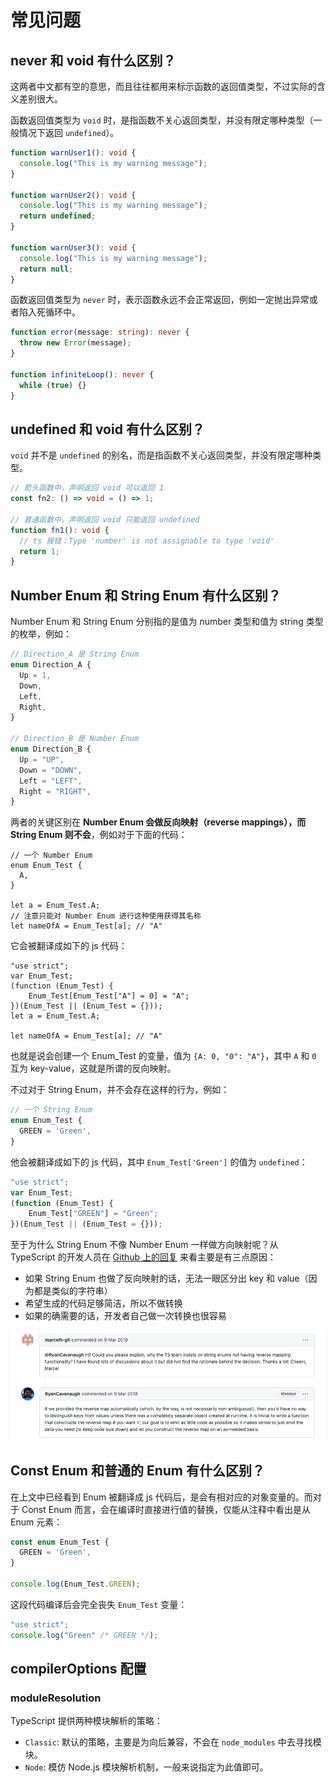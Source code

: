 # 常见问题

## never 和 void 有什么区别？

这两者中文都有空的意思，而且往往都用来标示函数的返回值类型，不过实际的含义差别很大。

函数返回值类型为 `void` 时，是指函数不关心返回类型，并没有限定哪种类型（一般情况下返回 `undefined`）。

```ts
function warnUser1(): void {
  console.log("This is my warning message");
}

function warnUser2(): void {
  console.log("This is my warning message");
  return undefined;
}

function warnUser3(): void {
  console.log("This is my warning message");
  return null;
}
```

函数返回值类型为 `never` 时，表示函数永远不会正常返回，例如一定抛出异常或者陷入死循环中。

```ts
function error(message: string): never {
  throw new Error(message);
}

function infiniteLoop(): never {
  while (true) {}
}

```

## undefined 和 void 有什么区别？

`void` 并不是 `undefined` 的别名，而是指函数不关心返回类型，并没有限定哪种类型。

``` ts
// 箭头函数中，声明返回 void 可以返回 1
const fn2: () => void = () => 1;

// 普通函数中，声明返回 void 只能返回 undefined
function fn1(): void {
  // ts 报错：Type 'number' is not assignable to type 'void'
  return 1;
}
```

## Number Enum 和 String Enum 有什么区别？

Number Enum 和 String Enum 分别指的是值为 number 类型和值为 string 类型的枚举，例如：

```ts
// Direction_A 是 String Enum
enum Direction_A {
  Up = 1,
  Down,
  Left,
  Right,
}

// Direction_B 是 Number Enum
enum Direction_B {
  Up = "UP",
  Down = "DOWN",
  Left = "LEFT",
  Right = "RIGHT",
}
```

两者的关键区别在 **Number Enum 会做反向映射（reverse mappings），而 String Enum 则不会**，例如对于下面的代码：

```ts{7,8}
// 一个 Number Enum
enum Enum_Test {
  A,
}

let a = Enum_Test.A;
// 注意只能对 Number Enum 进行这种使用获得其名称
let nameOfA = Enum_Test[a]; // "A"
```

它会被翻译成如下的 js 代码：

```js{3-5}
"use strict";
var Enum_Test;
(function (Enum_Test) {
    Enum_Test[Enum_Test["A"] = 0] = "A";
})(Enum_Test || (Enum_Test = {}));
let a = Enum_Test.A;

let nameOfA = Enum_Test[a]; // "A"
```

也就是说会创建一个 Enum_Test 的变量，值为 `{A: 0, "0": "A"}`，其中 `A` 和 `0` 互为 key-value，这就是所谓的反向映射。

不过对于 String Enum，并不会存在这样的行为，例如：

```ts
// 一个 String Enum
enum Enum_Test {
  GREEN = 'Green',
}
```

他会被翻译成如下的 js 代码，其中 `Enum_Test['Green']` 的值为 `undefined`：

```js
"use strict";
var Enum_Test;
(function (Enum_Test) {
    Enum_Test["GREEN"] = "Green";
})(Enum_Test || (Enum_Test = {}));
```

至于为什么 String Enum 不像 Number Enum 一样做方向映射呢？从 TypeScript 的开发人员在 [Github 上的回复](https://github.com/Microsoft/TypeScript/issues/21935#issuecomment-371583528) 来看主要是有三点原因：

- 如果 String Enum 也做了反向映射的话，无法一眼区分出 key 和 value（因为都是类似的字符串）
- 希望生成的代码足够简洁，所以不做转换
- 如果的确需要的话，开发者自己做一次转换也很容易

![为什么 String Enum 没有反向映射](./public/why-no-string-enum-reverse-mapping.jpg)

## Const Enum 和普通的 Enum 有什么区别？

在上文中已经看到 Enum 被翻译成 js 代码后，是会有相对应的对象变量的。而对于 Const Enum 而言，会在编译时直接进行值的替换，仅能从注释中看出是从 Enum 元素：

```ts
const enum Enum_Test {
  GREEN = 'Green',
}

console.log(Enum_Test.GREEN);
```

这段代码编译后会完全丧失 `Enum_Test` 变量：

```js
"use strict";
console.log("Green" /* GREEN */);
```

## compilerOptions 配置

### moduleResolution

TypeScript 提供两种模块解析的策略：

- `Classic`: 默认的策略，主要是为向后兼容，不会在 `node_modules` 中去寻找模块。
- `Node`: 模仿 Node.js 模块解析机制，一般来说指定为此值即可。


<Vssue title="TypeScript 常见问题" />
